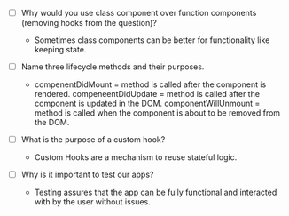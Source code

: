 - [ ] Why would you use class component over function components (removing hooks from the question)?
  - Sometimes class components can be better for functionality like keeping state. 

- [ ] Name three lifecycle methods and their purposes.
  - compenentDidMount = method is called after the component is rendered.
    compeneentDidUpdate = method is called after the component is updated in the DOM.
    componentWillUnmount = method is called when the component is about to be removed from the DOM.

- [ ] What is the purpose of a custom hook?
  - Custom Hooks are a mechanism to reuse stateful logic.

- [ ] Why is it important to test our apps?
  - Testing assures that the app can be fully functional and interacted with by the user without issues. 